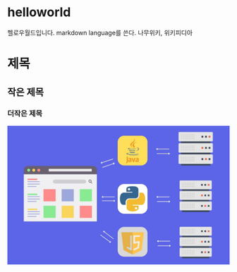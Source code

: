 # helloworld
헬로우월드입니다.
markdown language를 쓴다.
나무위키, 위키피디아
# 제목
## 작은 제목
### 더작은 제목
<img src='archi.jpg'>

